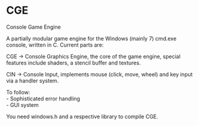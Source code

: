 # CGE
Console Game Engine

A partially modular game engine for the Windows (mainly 7) cmd.exe console, written in C.
Current parts are:

CGE -> Console Graphics Engine, the core of the game engine, special features include shaders, a stencil buffer and textures.

CIN -> Console Input, implements mouse (click, move, wheel) and key input via a handler system.

To follow:		
	- Sophisticated error handling		
	- GUI system		

You need windows.h and a respective library to compile CGE.

